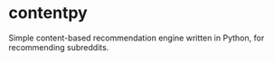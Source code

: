 # contentpy
Simple content-based recommendation engine written in Python, for recommending subreddits.

